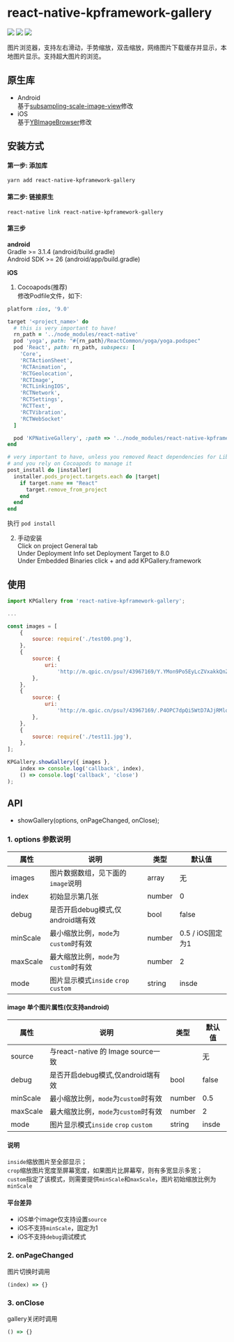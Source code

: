 # react-native-kpframework-gallery

[![](https://img.shields.io/npm/v/react-native-kpframework-gallery.svg?style=flat-square)](https://www.npmjs.com/package/react-native-kpframework-gallery)
[![](https://img.shields.io/npm/dm/react-native-kpframework-gallery.svg?style=flat-square)](https://www.npmjs.com/package/react-native-kpframework-gallery)
[![](https://img.shields.io/github/license/xuwaer/KPFrameworkRN.svg?style=flat-square)](https://github.com/xuwaer/KPFrameworkRN/blob/master/LICENSE)

图片浏览器，支持左右滑动，手势缩放，双击缩放，网络图片下载缓存并显示，本地图片显示。支持超大图片的浏览。

## 原生库

- Android  
基于[subsampling-scale-image-view](https://github.com/davemorrissey/subsampling-scale-image-view)修改
- iOS  
基于[YBImageBrowser](https://github.com/indulgeIn/YBImageBrowser)修改
  
## 安装方式

#### 第一步: 添加库

```
yarn add react-native-kpframework-gallery
```

#### 第二步: 链接原生

```
react-native link react-native-kpframework-gallery
```

#### 第三步
  
**android**  
Gradle >= 3.1.4 (android/build.gradle)  
Android SDK >= 26 (android/app/build.gradle)  
  
**iOS**  
1. Cocoapods(推荐)  
修改Podfile文件，如下:
```ruby
platform :ios, '9.0'

target '<project_name>' do
  # this is very important to have!
  rn_path = '../node_modules/react-native'
  pod 'yoga', path: "#{rn_path}/ReactCommon/yoga/yoga.podspec"
  pod 'React', path: rn_path, subspecs: [
    'Core',
    'RCTActionSheet',
    'RCTAnimation',
    'RCTGeolocation',
    'RCTImage',
    'RCTLinkingIOS',
    'RCTNetwork',
    'RCTSettings',
    'RCTText',
    'RCTVibration',
    'RCTWebSocket'
  ]

  pod 'KPNativeGallery', :path => '../node_modules/react-native-kpframework-gallery'
end

# very important to have, unless you removed React dependencies for Libraries 
# and you rely on Cocoapods to manage it
post_install do |installer|
  installer.pods_project.targets.each do |target|
    if target.name == "React"
      target.remove_from_project
    end
  end
end
```  
执行 `pod install`


2. 手动安装  
Click on project General tab  
Under Deployment Info set Deployment Target to 8.0  
Under Embedded Binaries click + and add KPGallery.framework  


## 使用

```jsx
import KPGallery from 'react-native-kpframework-gallery';

...

const images = [
    {
        source: require('./test00.png'),
    },
    {
        source: {
            uri:
                'http://m.qpic.cn/psu?/43967169/Y.YMon9Po5EyLcZVxakkQnZn0y.O5dEjvtvA0bKXv9A!/b/YfBXWBFokwAAYrBHfRI4VAAA&a=29&b=31&bo=ngKEAQAAAAABEC4!&rf=viewer_4',
        },
    },
    {
        source: {
            uri:
                'http://m.qpic.cn/psu?/43967169/.P4OPC7dpQi5WtD7AJjRMloPZJIM4w.5wSJ7wCiLFjM!/b/Yf.ZShHKVAAAYsfQfhK4VAAA&a=29&b=31&bo=AAKOAQAAAAABELo!&rf=viewer_4',
        },
    },
    {
        source: require('./test11.jpg'),
    },
];

KPGallery.showGallery({ images },
    index => console.log('callback', index),
    () => console.log('callback', 'close')
);

```


## API

- showGallery(options, onPageChanged, onClose);  

### 1. options 参数说明  

| 属性     | 说明                           | 类型                    | 默认值 |
| -------- | ------------------------------ | ----------------------- | ------ |
| images  | 图片数据数组，见下面的`image`说明                       | array | 无     |
| index | 初始显示第几张         | number                  | 0      |
| debug  | 是否开启debug模式,仅android端有效                     | bool                | false     |
| minScale     | 最小缩放比例，`mode`为`custom`时有效 | number                 | 0.5 / iOS固定为1   |
| maxScale     | 最大缩放比例，`mode`为`custom`时有效 | number                 | 2   |
| mode     | 图片显示模式`inside` `crop` `custom` | string                 | insde   |
  
#### image 单个图片属性(仅支持**android**)

| 属性     | 说明                           | 类型                    | 默认值 |
| -------- | ------------------------------ | ----------------------- | ------ |
| source  | 与react-native 的 Image source一致                       |  | 无     |
| debug  | 是否开启debug模式,仅android端有效                     | bool                | false     |
| minScale     | 最小缩放比例，`mode`为`custom`时有效 | number                 | 0.5   |
| maxScale     | 最大缩放比例，`mode`为`custom`时有效 | number                 | 2   |
| mode     | 图片显示模式`inside` `crop` `custom` | string                 | insde   |
  
#### 说明
`inside`缩放图片至全部显示；  
`crop`缩放图片宽度至屏幕宽度，如果图片比屏幕窄，则有多宽显示多宽；  
`custom`指定了该模式，则需要提供`minScale`和`maxScale`，图片初始缩放比例为`minScale`  

#### 平台差异  
  
- iOS单个image仅支持设置`source`
- iOS不支持`minScale`，固定为1
- iOS不支持`debug`调试模式
  
### 2. onPageChanged 
图片切换时调用
```jsx
(index) => {}  
```
  
### 3. onClose 
gallery关闭时调用
```jsx
() => {}
```
